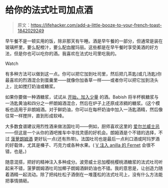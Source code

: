 # 给你的法式吐司加点酒

> 原文：<https://lifehacker.com/add-a-little-booze-to-your-french-toast-1842029249>

早午餐不是一顿实用的饭，除非那天有午睡。酒是早午餐的一部分，但通常是装在玻璃杯里，要么配橙汁，要么配血腥玛丽。这些都是在早午餐时享受美酒的好方法，但是你也可以吃你的酒。我喜欢在法式吐司里吃我的。

Watch

有多种方法可以做到这一点。你可以把它加到吐司里，然后把几茶匙(或几汤匙)你最喜欢的烈酒混合到蛋羹里——就像你加香草一样——或者你可以把它加到浇头上，比如搅打奶油或糖浆。

如果你要做一种酒糖浆，试试从 [开始，加入少量](https://www.youtube.com/watch?v=evzWEXpW1pM) 的酒。Babish 将半杯枫糖浆与一汤匙黄油和四分之一杯朗姆酒混合，然后在炉子上还原成浓稠的糖浆。(这个模板也适用于非朗姆酒。对于鲜奶油，你可以在每杯奶油中加入一汤匙酒精，然后像往常一样搅拌，直到形成软峰。

大多数食谱建议用烈性酒来做法国吐司——例如，厨师喜欢这里的 [爱尔兰威士忌](https://www.thekitchn.com/french-toast-tip-irish-whiskey-23002818)——但这是一个从你的酒吧推车中寻找灵感的好机会。朗姆酒是个不错的选择，不过 [菠萝朗姆酒](https://skillet.lifehacker.com/make-a-summery-old-fashioned-with-pineapple-rum-1836314321) 更好玩一点(还有热带)。法国吐司也是最后一点利口酒或阿玛罗酒的好载体，尤其是榛子、巧克力或各种水果。( [V 注入 anilla 的 Fernet](https://lifehacker.com/flavor-your-favorite-amaro-with-a-spent-vanilla-bean-1836187072) 会很不错，也是。)

随意混搭，把好的精神注入多种成分。波旁威士忌加樱桃樱桃酒糖浆的法式吐司听起来不错，菠萝朗姆酒吐司加椰子朗姆酒鲜奶油也不错。我的意思是，让创造力随着酒精一起流动。除了把纯杜松子酒倒在一堆蓬松的法式吐司上，没有什么方法能把事情搞砸。